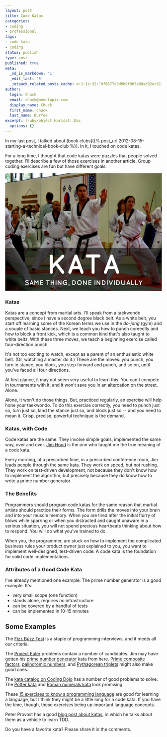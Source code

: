 ```yaml
---
layout: post
title: Code Katas
categories:
- coding
- professional
tags:
- code kata
- coding
status: publish
type: post
published: true
meta:
  _sd_is_markdown: '1'
  _edit_last: '5'
  _jetpack_related_posts_cache: a:1:{s:32:"8f6677c9d6b0f903e98ad32ec61f8deb";a:2:{s:7:"expires";i:1438144527;s:7:"payload";a:3:{i:0;a:1:{s:2:"id";i:880;}i:1;a:1:{s:2:"id";i:1255;}i:2;a:1:{s:2:"id";i:1150;}}}}
author:
  login: Chuck
  email: chuck@neontapir.com
  display_name: Chuck
  first_name: Chuck
  last_name: Durfee
excerpt: !ruby/object:Hpricot::Doc
  options: {}
---
```

In my last post, I talked about [book clubs]({% post_url 2012-08-15-starting-a-technical-book-club %}). In it, I touched on code katas.

For a long time, I thought that code katas were puzzles that people solved together. I'll describe a few of those exercises in another article. Group coding exercises are fun but have different goals.

![Code Kata](/assets/IMG_0117.png)

### Katas

Katas are a concept from martial arts. I'll speak from a taekwondo perspective, since I have a second degree black belt. As a white belt, you start off learning some of the Korean terms we use in the _do-jang_ (gym) and a couple of basic stances. Next, we teach you how to punch coreectly and how to block a front kick, which is a common kind that's also taught to white belts. With these three moves, we teach a beginning exercise called four-direction punch.

It's not too exciting to watch, except as a parent of an enthusiastic white belt. (Or, watching a master do it.) These are the moves: you punch, you turn in stance, you block, you step forward and punch, and so on, until you've faced all four directions.

At first glance, it may not seem very useful to learn this. You can't compete in tournaments with it, and it won't save you in an altercation on the street. Alone.

Alone, it won't do those things. But, practiced regularly, an exercise will help hone your taekwondo. To do this exercise correctly, you need to punch just so, turn just so, land the stance just so, and block just so -- and you need to mean it. Crisp, precise, powerful technique is the demand.

### Katas, with Code

Code katas are the same. They involve simple goals, implemented the same way, over and over. [Jim Hood](https://twitter.com/hoodja) is the one who taught me the true meaning of a code kata.

Every morning, at a prescribed time, in a prescribed conference room, Jim leads people through the same kata. They work on speed, but not rushing. They work on test-driven development, not because they don't know how to implement the algorithm, but precisely because they do know how to write a prime number generator.

### The Benefits

Programmers should program code katas for the same reason that martial artists should practice their forms. The form drills the moves into your brain and into your muscle memory. When you are tired after the initial flurry of blows while sparring or when you distracted and caught unaware in a serious situation, you will not spend precious heartbeats thinking about how to respond. You will do what you've trained to do.

When you, the programmer, are stuck on how to implement the complicated business rules your product owner just explained to you, you want to implement well-designed, test-driven code. A code kata is the foundation for solid code implementations.

### Attributes of a Good Code Kata

I've already mentioned one example. The prime number generator is a good example. It's:

*   very small scope (one function)
*   stands alone, requires no infrastructure
*   can be covered by a handful of tests
*   can be implemented in 10-15 minutes

## Some Examples

The [Fizz Buzz Test](http://c2.com/cgi/wiki?FizzBuzzTest) is a staple of programming interviews, and it meets all our criteria.

The [Project Euler](http://projecteuler.net/) problems contain a number of candidates. Jim may have gotten his [prime number generator](http://projecteuler.net/problem=7) kata from here. [Prime composite factors](http://projecteuler.net/problem=3), [palindromic numbers](http://projecteuler.net/problem=4), and [Pythagorean triplets](http://projecteuler.net/problem=9) might also make good ones.

The [kata catalog on Coding Dojo](http://www.codingdojo.org/cgi-bin/index.pl?KataCatalogue) has a number of good problems to solve. The [Potter kata](http://www.codingdojo.org/cgi-bin/index.pl?KataPotter) and [Roman numerals kata](http://www.codingdojo.org/cgi-bin/index.pl?KataRomanNumerals) look promising.

These [15 exercises to know a programming language](http://www.knowing.net/index.php/2006/06/16/15-exercises-to-know-a-programming-language-part-1/) are good for learning a language, but I think they might be a little long for a code kata. If you have the time, though, these exercises being up important language concepts.

Peter Provost has a good [blog post about katas](http://www.peterprovost.org/blog/2012/05/02/kata-the-only-way-to-learn-tdd), in which he talks about them as a vehicle to learn TDD.

Do you have a favorite kata? Please share it in the comments.
